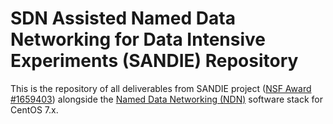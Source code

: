 # SDN Assisted Named Data Networking for Data Intensive Experiments (SANDIE) Repository

This is the repository of all deliverables from SANDIE project ([NSF Award #1659403](https://www.nsf.gov/awardsearch/showAward?AWD_ID=1659403)) alongside the [Named Data Networking (NDN)](https://named-data.net/) software stack for CentOS 7.x.
